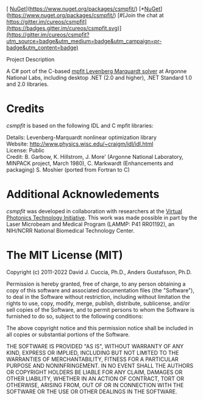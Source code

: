 [ [NuGet](https://img.shields.io/nuget/v/csmpfit.svg)](https://www.nuget.org/packages/csmpfit/)
[*[NuGet](https://img.shields.io/nuget/dt/csmpfit.svg)](https://www.nuget.org/packages/csmpfit/)
[#[Join the chat at https://gitter.im/cureos/csmpfit](https://badges.gitter.im/cureos/csmpfit.svg)](https://gitter.im/cureos/csmpfit?utm_source=badge&utm_medium=badge&utm_campaign=pr-badge&utm_content=badge)

  Project Description

A C# port of the C-based [mpfit Levenberg Marquardt solver](http://cow.physics.wisc.edu/~craigm/idl/cmpfit.html) at Argonne National Labs, including desktop .NET (2.0 and higher), .NET Standard 1.0 and 2.0 libraries.

# Credits
*csmpfit* is based on the following IDL and C mpfit libraries:

Details:	Levenberg-Marquardt nonlinear optimization library  
Website:	http://www.physics.wisc.edu/~craigm/idl/idl.html  
License:	Public  
Credit:	B. Garbow, K. Hillstrom, J. More' (Argonne National Laboratory, MINPACK project, March 1980), 
		C. Markwardt (Enhancements and packaging)
		S. Moshier (ported from Fortran to C)

# Additional Acknowledements
*csmpfit* was developed in collaboration with researchers at the [Virtual Photonics Technology Initiative](http://virtualphotonics.codeplex.com). This work was made possible in part by the Laser Microbeam and Medical Program (LAMMP: P41 RR01192), an NIH/NCRR National Biomedical Technology Center.

# The MIT License (MIT)
Copyright (c) 2011-2022 David J. Cuccia, Ph.D., Anders Gustafsson, Ph.D.

Permission is hereby granted, free of charge, to any person obtaining a copy of this software and associated documentation files (the "Software"), to deal in the Software without restriction, including without limitation the rights to use, copy, modify, merge, publish, distribute, sublicense, and/or sell copies of the Software, and to permit persons to whom the Software is furnished to do so, subject to the following conditions:

The above copyright notice and this permission notice shall be included in all copies or substantial portions of the Software.

THE SOFTWARE IS PROVIDED "AS IS", WITHOUT WARRANTY OF ANY KIND, EXPRESS OR IMPLIED, INCLUDING BUT NOT LIMITED TO THE WARRANTIES OF MERCHANTABILITY, FITNESS FOR A PARTICULAR PURPOSE AND NONINFRINGEMENT. IN NO EVENT SHALL THE AUTHORS OR COPYRIGHT HOLDERS BE LIABLE FOR ANY CLAIM, DAMAGES OR OTHER LIABILITY, WHETHER IN AN ACTION OF CONTRACT, TORT OR OTHERWISE, ARISING FROM, OUT OF OR IN CONNECTION WITH THE SOFTWARE OR THE USE OR OTHER DEALINGS IN THE SOFTWARE.
 
